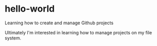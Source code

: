 # hello-world
Learning how to create and manage Github projects 

Ultimately I'm interested in learning how to manage projects on my file system.

